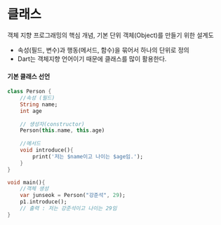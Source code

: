 # 클래스

객체 지향 프로그래밍의 핵심 개념, 기본 단위
객체(Object)를 만들기 위한 설계도
- 속성(필드, 변수)과 행동(메서드, 함수)을 묶어서 하나의 단위로 정의
- Dart는 객체지향 언어이기 때문에 클래스를 많이 활용한다.


#### 기본 클래스 선언
```dart
class Person {
	//속성 (필드)
	String name;
	int age
	
	// 생성자(constructor)
	Person(this.name, this.age)
	
	//메서드
	void introduce(){
		print('저는 $name이고 나이는 $age임.');
	}
}

void main(){
	//객체 생성
	var junseok = Person("강준석", 29);
	p1.introduce(); 
	// 출력 : 저는 강준석이고 나이는 29임
}
```


